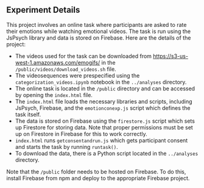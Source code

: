 ## Experiment Details

This project involves an online task where participants are asked to rate their emotions while watching emotional videos. The task is run using the JsPsych library and data is stored on Firebase. Here are the details of the project:

- The videos used for the task can be downloaded from https://s3-us-west-1.amazonaws.com/emogifs/ in the `/public/videos/download_videos.sh` file.
- The videosequences were prespecified using the `categorization_videos.ipynb` notebook in the `../analyses` directory.
- The online task is located in the `/public` directory and can be accessed by opening the `index.html` file.
- The `index.html` file loads the necessary libraries and scripts, including JsPsych, Firebase, and the `emotionconexp.js` script which defines the task itself.
- The data is stored on Firebase using the `firestore.js` script which sets up Firestore for storing data. Note that proper permissions must be set up on Firestore in Firebase for this to work correctly.
- `index.html` runs `getconsentandrun.js` which gets participant consent and starts the task by running `runtask()`.
- To download the data, there is a Python script located in the `../analyses` directory.

Note that the `/public` folder needs to be hosted on Firebase. To do this, install Firebase from npm and deploy to the appropriate Firebase project.
